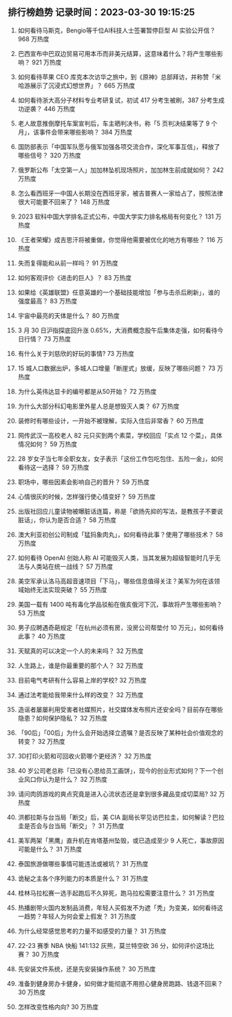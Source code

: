 
## 排行榜趋势 记录时间：2023-03-30 19:15:25
  
  1. 如何看待马斯克，Bengio等千位AI科技人士签署暂停巨型 AI 实验公开信？ 968 万热度
    
  2. 巴西宣布中巴双边贸易可用本币而非美元结算，这意味着什么？将产生哪些影响？ 921 万热度
    
  3. 如何看待苹果 CEO 库克本次访华之旅中，到《原神》总部拜访，并称赞「米哈游展示了沉浸式幻想世界」？ 665 万热度
    
  4. 如何看待浙大高分子材料专业考研复试，初试 417 分考生被刷，387 分考生成功逆袭？ 446 万热度
    
  5. 老人故意推倒摩托车案宣判后，车主晒判决书，称「5 页判决结果等了 9 个月」，该事件会带来哪些影响？ 384 万热度
    
  6. 国防部表示「中国军队愿与俄军加强各项交流合作，深化军事互信」，释放了哪些信号？ 320 万热度
    
  7. 俄罗斯公布「太空第一人」加加林坠机现场照片，加加林生前成就如何？ 242 万热度
    
  8. 怎么看西班牙一中国人长期没在西班牙家，被吉普赛人一家给占了，按照法律很大可能要不回来了？ 148 万热度
    
  9. 2023 软科中国大学排名正式公布，中国大学实力排名格局有何变化？ 131 万热度
    
  10. 《王者荣耀》成吉思汗将被重做，你觉得他需要被优化的地方有哪些？ 116 万热度
    
  11. 失而复得能和从前一样吗？ 91 万热度
    
  12. 如何客观评价《进击的巨人》？ 83 万热度
    
  13. 如果给《英雄联盟》任意英雄的一个基础技能增加「参与击杀后刷新」，谁的强度最高？ 83 万热度
    
  14. 宇宙中最亮的天体是什么？ 80 万热度
    
  15. 3 月 30 日沪指探底回升涨 0.65%，大消费概念股午后集体走强，如何看待今日行情？ 73 万热度
    
  16. 有什么关于刘慈欣的好玩的事情? 73 万热度
    
  17. 15 城人口数据出炉，多城人口增量「断崖式」放缓，反映了哪些问题？ 73 万热度
    
  18. 为什么英伟达显卡的编号都是从50开始？ 72 万热度
    
  19. 为什么大部分科幻电影里外星人总是想毁灭人类？ 67 万热度
    
  20. 装修时有哪些设计，一开始不被理解，实际入住后非常香？ 60 万热度
    
  21. 网传武汉一高校老人 82 元只买到两个素菜，学校回应「实点 12 个菜」，具体情况如何？ 59 万热度
    
  22. 28 岁女子当七年全职女友，女子表示「这份工作包吃包住、五险一金」，如何看待这一选择？ 59 万热度
    
  23. 职场中，哪些因素会影响自己的晋升？ 59 万热度
    
  24. 心情很灰的时候，怎样强行使心情变好？ 59 万热度
    
  25. 出版社回应儿童读物被曝脏话连篇，称是「欲扬先抑的写法，是教孩子不要说脏话」，你认为是否合适？ 58 万热度
    
  26. 澳大利亚初创公司制成「猛犸象肉丸」，如何看待此事？使用了哪些技术？ 58 万热度
    
  27. 如何看待 OpenAI 创始人称 AI 可能毁灭人类，当其发展为超级智能时几乎无法与人类站在统一战线？ 57 万热度
    
  28. 美空军承认洛马高超音速项目「下马」，哪些信息值得关注？美军为何在该领域始终无法实现突破？ 55 万热度
    
  29. 美国一载有 1400 吨有毒化学品驳船在俄亥俄河下沉，事故将产生哪些影响？ 53 万热度
    
  30. 男子应聘遇奇葩规定「在杭州必须有房，没房公司帮垫付 10 万元」，如何看待此事？ 40 万热度
    
  31. 天赋真的可以决定一个人的未来吗？ 32 万热度
    
  32. 人生路上，谁是你最重要的那个人？ 32 万热度
    
  33. 目前电气考研有什么容易上岸的学校? 32 万热度
    
  34. 通过法考能给我带来什么样的改变？ 32 万热度
    
  35. 造谣者屡屡利用受害者社媒照片，社交媒体发布照片还安全吗？目前存在哪些隐患？如何保护隐私？ 32 万热度
    
  36. 「90后」「00后」为什么会开始选择立遗嘱？是否反映了某种社会价值观念的转变？ 32 万热度
    
  37. 3D打印火箭和可回收火箭哪个更经济？ 32 万热度
    
  38. 40 岁公司老总称「已没有心思给员工画饼」，现今的创业形式如何？下一个创业风口你认为是什么？ 32 万热度
    
  39. 请问肉鸽游戏的爽点究竟是进入心流状态还是拿到很多藏品变成切菜局? 32 万热度
    
  40. 洪都拉斯与台当局「断交」后，美 CIA 副局长罕见访巴拉圭，如何解读？巴拉圭是否会与台当局「断交」？ 31 万热度
    
  41. 美军两架「黑鹰」直升机在肯塔基州坠毁，或已造成至少 9 人死亡，事故原因可能是什么？ 31 万热度
    
  42. 泰国旅游做哪些事情可能违法或被坑？ 31 万热度
    
  43. 诡秘之主各个序列能力的本质是什么？ 31 万热度
    
  44. 桂林马拉松赛一选手起跑后不久猝死，跑马拉松需要注意什么？ 31 万热度
    
  45. 热播剧带火国内发制品消费，年轻人买假发不为遮「秃」为变美，如何看待这一趋势？年轻人为何会爱上假发？ 31 万热度
    
  46. 为什么经常感觉思考的力量不如感受的力量？ 31 万热度
    
  47. 22-23 赛季 NBA 快船 141:132 灰熊，莫兰特空砍 36 分，如何评价这场比赛？ 30 万热度
    
  48. 先安装文件系统，还是先安装操作系统？ 30 万热度
    
  49. 准备到健身房办卡健身，如何做才能彻底不用担心健身房跑路、钱退不回来？ 30 万热度
    
  50. 怎样改变性格内向? 30 万热度
    
